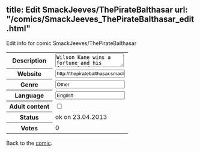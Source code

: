 title: Edit SmackJeeves/ThePirateBalthasar
url: "/comics/SmackJeeves_ThePirateBalthasar_edit.html"
---
Edit info for comic SmackJeeves/ThePirateBalthasar

<form name="comic" action="http://gaepostmail.appengine.com/comic" name="post">
<table class="comicinfo">
<tr>
<th>Description</th><td><textarea name="description">Wilson Kane wins a fortune and his future bride at a game of dice from the former pirate Balthasar. When he decides to go and get the girl, the pirate way, by kidnapping her, not only he finds out that she is more than a pirate could ever want from a wife... but that she has 4 identical sisters as well. This discovery hits him when his men, who were supposed to help him out, each kidnaps a different girl... and none of them gets the right one! But Wilson Kane wants the girl he had met and no one else! Luckily for him it will be the girl herself to solve his problem and put an end to his dilemma... a solution that will eventually fling her into a new way of life, aboard the Alidivento, across the Mediterranea sea!</textarea></td>
</tr>
<tr>
<th>Website</th><td><input type="text" name="url" value="http://thepiratebalthasar.smackjeeves.com/comics/"/></td>
</tr>
<tr>
<th>Genre</th><td><input type="text" name="genre" value="Other"/></td>
</tr>
<tr>
<th>Language</th><td><input type="text" name="language" value="English"/></td>
</tr>
<tr>
<th>Adult content</th><td><input type="checkbox" name="adult" value="adult" /></td>
</tr>
<tr>
<th>Status</th><td>ok on 23.04.2013</td>
</tr>
<tr>
<th>Votes</th><td>0</div></td>
</tr>
</table>
</form>

Back to the [comic](/comics/SmackJeeves_ThePirateBalthasar.html).
